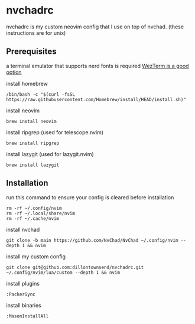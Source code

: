 # nvchadrc

nvchadrc is my custom neovim config that I use on top of nvchad. (these instructions are for unix)

## Prerequisites

a terminal emulator that supports nerd fonts is required
[WezTerm is a good option](https://wezfurlong.org/wezterm/installation.html)

install homebrew

```
/bin/bash -c "$(curl -fsSL https://raw.githubusercontent.com/Homebrew/install/HEAD/install.sh)"
```

install neovim

```
brew install neovim
```

install ripgrep (used for telescope.nvim)

```
brew install ripgrep
```

install lazygit (used for lazygit.nvim)

```
brew install lazygit
```

## Installation

run this command to ensure your config is cleared before installation

```
rm -rf ~/.config/nvim
rm -rf ~/.local/share/nvim
rm -rf ~/.cache/nvim
```

install nvchad

```
git clone -b main https://github.com/NvChad/NvChad ~/.config/nvim --depth 1 && nvim
```

install my custom config

```
git clone git@github.com:dillontownsend/nvchadrc.git ~/.config/nvim/lua/custom --depth 1 && nvim
```

install plugins

```
:PackerSync
```

install binaries

```
:MasonInstallAll
```
